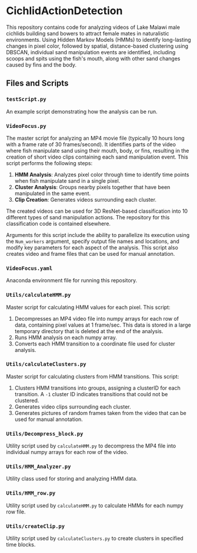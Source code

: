 # CichlidActionDetection

This repository contains code for analyzing videos of Lake Malawi male cichlids building sand bowers to attract female mates in naturalistic environments. Using Hidden Markov Models (HMMs) to identify long-lasting changes in pixel color, followed by spatial, distance-based clustering using DBSCAN, individual sand manipulation events are identified, including scoops and spits using the fish's mouth, along with other sand changes caused by fins and the body.

## Files and Scripts

### `testScript.py`
An example script demonstrating how the analysis can be run.

### `VideoFocus.py`
The master script for analyzing an MP4 movie file (typically 10 hours long with a frame rate of 30 frames/second). It identifies parts of the video where fish manipulate sand using their mouth, body, or fins, resulting in the creation of short video clips containing each sand manipulation event. This script performs the following steps:
1. **HMM Analysis**: Analyzes pixel color through time to identify time points when fish manipulate sand in a single pixel.
2. **Cluster Analysis**: Groups nearby pixels together that have been manipulated in the same event.
3. **Clip Creation**: Generates videos surrounding each cluster.

The created videos can be used for 3D ResNet-based classification into 10 different types of sand manipulation actions. The repository for this classification code is contained elsewhere.

Arguments for this script include the ability to parallelize its execution using the `Num_workers` argument, specify output file names and locations, and modify key parameters for each aspect of the analysis. This script also creates video and frame files that can be used for manual annotation.

### `VideoFocus.yaml`
Anaconda environment file for running this repository.

### `Utils/calculateHMM.py`
Master script for calculating HMM values for each pixel. This script:
1. Decompresses an MP4 video file into numpy arrays for each row of data, containing pixel values at 1 frame/sec. This data is stored in a large temporary directory that is deleted at the end of the analysis.
2. Runs HMM analysis on each numpy array.
3. Converts each HMM transition to a coordinate file used for cluster analysis.

### `Utils/calculateClusters.py`
Master script for calculating clusters from HMM transitions. This script:
1. Clusters HMM transitions into groups, assigning a clusterID for each transition. A `-1` cluster ID indicates transitions that could not be clustered.
2. Generates video clips surrounding each cluster.
3. Generates pictures of random frames taken from the video that can be used for manual annotation.

### `Utils/Decompress_block.py`
Utility script used by `calculateHMM.py` to decompress the MP4 file into individual numpy arrays for each row of the video.

### `Utils/HMM_Analyzer.py`
Utility class used for storing and analyzing HMM data.

### `Utils/HMM_row.py`
Utility script used by `calculateHMM.py` to calculate HMMs for each numpy row file.

### `Utils/createClip.py`
Utility script used by `calculateClusters.py` to create clusters in specified time blocks.